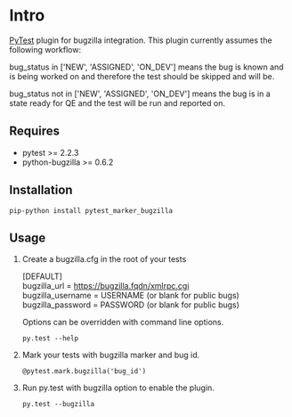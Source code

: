 # Intro
[PyTest][pytest] plugin for bugzilla integration.  This plugin currently assumes the
following workflow:

bug_status in ['NEW', 'ASSIGNED', 'ON_DEV'] means the bug is known and is being worked
on and therefore the test should be skipped and will be.

bug_status not in ['NEW', 'ASSIGNED', 'ON_DEV'] means the bug is in a state ready 
for QE and the test will be run and reported on.

## Requires
  * pytest >= 2.2.3
  * python-bugzilla >= 0.6.2
 
## Installation
``pip-python install pytest_marker_bugzilla``
    
## Usage
  1. Create a bugzilla.cfg in the root of your tests
  
       [DEFAULT]  
       bugzilla_url = https://bugzilla.fqdn/xmlrpc.cgi  
       bugzilla_username = USERNAME (or blank for public bugs)  
       bugzilla_password = PASSWORD (or blank for public bugs)  
             
     Options can be overridden with command line options.
     
     ``py.test --help``
     
  2. Mark your tests with bugzilla marker and bug id.
  
     ``@pytest.mark.bugzilla('bug_id')``
     
  3. Run py.test with bugzilla option to enable the plugin.  
  
     ``py.test --bugzilla``   
     
[pytest]: http://pytest.org/latest/